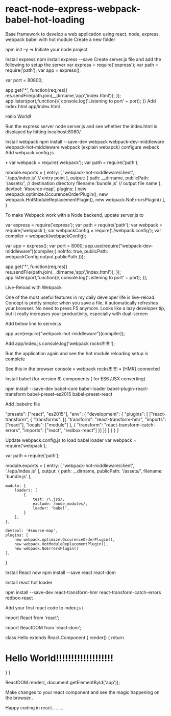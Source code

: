 # react-node-express-webpack-babel-hot-loading
Base framework to develop a web application using react, node, express, webpack babel with hot module Create a new folder

npm init –y  ⇒ Initiate your node project

Install express 
npm install express --save
Create server.js file and add the following to setup the server
var express = require('express');
var path = require('path');
var app = express();

var port = 80800;

app.get('*', function(req,res){
   res.sendFile(path.join(__dirname,'app','index.html'));
});
app.listen(port,function(){
    console.log('Listening to port' + port);
})
Add index.html 
app/index.html
<!DOCTYPE html>
<html>
<head>
    <title> Base Frame</title>
</head>
<body>
<div id="app">Hello World!</div>

</body>
</html>

Run the express server 
node server.js
and see whether the index.html is displayed by hitting 
localhost:8080/


Install webpack
npm install --save-dev webpack webpack-dev-middleware webpack-hot-middleware
webpack
(explain webapck)
configure weback
Add webpack.config.js

•	var webpack = require('webpack');
var path = require('path');

module.exports = {
    entry: [
        'webpack-hot-middleware/client',
        './app/index.js' // entry point
    ],
    output: {
        path: __dirname,
        publicPath: '/assets/', // destination directory
        filename:'bundle.js'   // output file name
    },
    devtool: '#source-map',
    plugins: [
        new webpack.optimize.OccurenceOrderPlugin(),
        new webpack.HotModuleReplacementPlugin(),
        new webpack.NoErrorsPlugin()
    ],
}

To make Webpack work with a Node backend, update server.js to 

var express = require('express');
var path = require('path');
var webpack = require('webpack');
var webpackConfig = require('./webpack.config');
var compiler = webpack(webpackConfig);

var app = express();
var port = 8000;
app.use(require("webpack-dev-middleware")(compiler,{
    noInfo: true,
    publicPath: webpackConfig.output.publicPath
}));


app.get('*', function(req,res){
   res.sendFile(path.join(__dirname,'app','index.html'));
});
app.listen(port,function(){
    console.log('Listening to port' + port);
});

 Live-Reload with Webpack

One of the most useful features in my daily developer life is live-reload. Concept is pretty simple: when you save a file, it automatically refreshes your browser. No need to press F5 anymore. Looks like a lazy developer tip, but it really increases your productivity, especially with dual-screen


Add below line to server.js

app.use(require("webpack-hot-middleware")(compiler));

Add app/index.js
console.log('webpack rocks!!!!!!!');

Run the application again and see the hot module reloading setup is complete

See this in the browser console
•	webpack rocks!!!!!!!
•	[HMR] connected

Install babel (for version 6) components ( for ES6 /JSX converting)

npm install --save-dev babel-core babel-loader babel-plugin-react-transform babel-preset-es2015 babel-preset-react

Add .babelrc file

  "presets": ["react", "es2015"],
  "env": {
    "development": {
      "plugins": [
        ["react-transform", {
          "transforms": [{
            "transform": "react-transform-hmr",
            "imports": ["react"],
            "locals": ["module"]
          }, {
            "transform": "react-transform-catch-errors",
            "imports": ["react", "redbox-react"]
          }]
        }]
      ]
    }
  }
}


Update webpack.config.js to load babel loader 
var webpack = require('webpack');

var path = require('path');

module.exports = {
    entry: [
        'webpack-hot-middleware/client',
        './app/index.js'
    ],
    output: {
        path: __dirname,
        publicPath: '/assets/',
        filename: 'bundle.js'
    },


    module: {
        loaders: [
            {
                test: /\.js$/,
                exclude: /node_modules/,
                loader: 'babel',
            }
        ],
    },

    devtool: '#source-map',
    plugins: [
        new webpack.optimize.OccurenceOrderPlugin(),
        new webpack.HotModuleReplacementPlugin(),
        new webpack.NoErrorsPlugin()
    ],
}

Install React now
npm install --save react react-dom

Install react hot loader

npm install --save-dev react-transform-hmr react-transform-catch-errors redbox-react


Add your first react code  to index.js (

import React from 'react';

import ReactDOM from 'react-dom';

class Hello extends React.Component {
    render() {
        return <h1>Hello World!!!!!!!!!!!!!!!!!!! </h1>
    }
}


ReactDOM.render(<Hello/>, document.getElementById('app'));


Make changes to your react component and see the magic happening on the browser..

Happy coding in react……….



